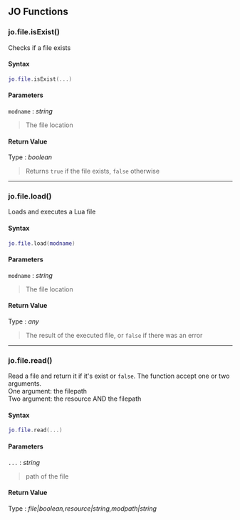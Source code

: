 
## JO Functions

### jo.file.isExist()

<!-- @include: ./slots/headers.md#shared|jo.file.isExist -->

Checks if a file exists <br>

<!-- @include: ./slots/descriptions.md#shared|jo.file.isExist -->

#### Syntax

```lua
jo.file.isExist(...)
```

#### Parameters

`modname` : _string_
> The file location
>

#### Return Value

Type : _boolean_

> Returns `true` if the file exists, `false` otherwise

<!-- @include: ./slots/examples.md#shared|jo.file.isExist -->

<!-- @include: ./slots/footers.md#shared|jo.file.isExist -->

---

### jo.file.load()

<!-- @include: ./slots/headers.md#shared|jo.file.load -->

Loads and executes a Lua file <br>

<!-- @include: ./slots/descriptions.md#shared|jo.file.load -->

#### Syntax

```lua
jo.file.load(modname)
```

#### Parameters

`modname` : _string_
> The file location
>

#### Return Value

Type : _any_

> The result of the executed file, or `false` if there was an error

<!-- @include: ./slots/examples.md#shared|jo.file.load -->

<!-- @include: ./slots/footers.md#shared|jo.file.load -->

---

### jo.file.read()

<!-- @include: ./slots/headers.md#shared|jo.file.read -->

Read a file and return it if it's exist or `false`. The function accept one or two arguments. <br>
One argument: the filepath <br>
Two argument: the resource AND the filepath <br>

<!-- @include: ./slots/descriptions.md#shared|jo.file.read -->

#### Syntax

```lua
jo.file.read(...)
```

#### Parameters

`...` : _string_
> path of the file
>

#### Return Value

Type : _file|boolean,resource|string,modpath|string_


<!-- @include: ./slots/examples.md#shared|jo.file.read -->

<!-- @include: ./slots/footers.md#shared|jo.file.read -->

